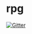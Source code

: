 # rpg

[![Gitter](https://badges.gitter.im/kaeptmblaubaer1000-rpg/Lobby.svg)](https://gitter.im/kaeptmblaubaer1000-rpg/Lobby?utm_source=badge&utm_medium=badge&utm_campaign=pr-badge&utm_content=badge)